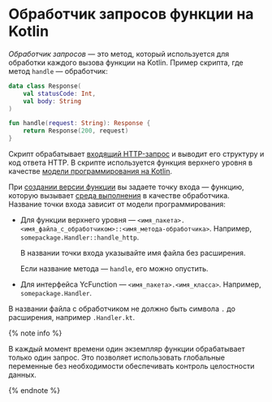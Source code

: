 # Обработчик запросов функции на Kotlin

_Обработчик запросов_ — это метод, который используется для обработки каждого вызова функции на Kotlin. Пример скрипта, где метод `handle` — обработчик:

```kotlin
data class Response(
    val statusCode: Int,
    val body: String
)

fun handle(request: String): Response {
    return Response(200, request)
}
```

Скрипт обрабатывает [входящий HTTP-запрос](../../concepts/function-invoke.md#http) и выводит его структуру и код ответа HTTP. В скрипте используется функция верхнего уровня в качестве [модели программирования на Kotlin](model/index.md).

При [создании версии функции](../../operations/function/version-manage.md) вы задаете точку входа — функцию, которую вызывает [среда выполнения](../../concepts/runtime/index.md) в качестве обработчика. Название точки входа зависит от модели программирования:

* Для функции верхнего уровня — `<имя_пакета>.<имя_файла_с_обработчиком>::<имя_метода-обработчика>`. Например, `somepackage.Handler::handle_http`.

    В названии точки входа указывайте имя файла без расширения.

    Если название метода — `handle`, его можно опустить. 

* Для интерфейса YcFunction — `<имя_пакета>.<имя_класса>`. Например, `somepackage.Handler`.

В названии файла с обработчиком не должно быть символа `.` до расширения, например `.Handler.kt`.

{% note info %}

В каждый момент времени один экземпляр функции обрабатывает только один запрос. Это позволяет использовать глобальные переменные без необходимости обеспечивать контроль целостности данных.

{% endnote %}
